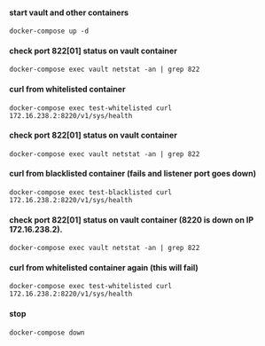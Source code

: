 #### start vault and other containers
```
docker-compose up -d
```
#### check port 822[01] status on vault container
```
docker-compose exec vault netstat -an | grep 822
```
#### curl from whitelisted container
```
docker-compose exec test-whitelisted curl 172.16.238.2:8220/v1/sys/health
```
#### check port 822[01] status on vault container
```
docker-compose exec vault netstat -an | grep 822
```
#### curl from blacklisted container (fails and listener port goes down)
```
docker-compose exec test-blacklisted curl 172.16.238.2:8220/v1/sys/health
```
#### check port 822[01] status on vault container (8220 is down on IP 172.16.238.2).
```
docker-compose exec vault netstat -an | grep 822
```
#### curl from whitelisted container again (this will fail)
```
docker-compose exec test-whitelisted curl 172.16.238.2:8220/v1/sys/health
```
#### stop
```
docker-compose down
```
